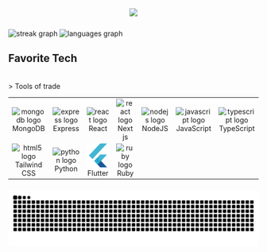 
<h1 align="center">
    <img src="https://readme-typing-svg.herokuapp.com/?font=Righteous&size=35&center=true&vCenter=true&width=500&height=70&duration=4000&lines=Hey+There!+👋;+I'm+Elion+Kalawa!;" />
</h1>


<div align="start"}>
  <img src="https://streak-stats.demolab.com?user=Noile-Arch&locale=en&mode=daily&theme=dracula&hide_border=false&border_radius=5" height="170"  alt="streak graph"  />
  <img src="https://github-readme-stats.vercel.app/api/top-langs?username=Noile-Arch&locale=en&hide_title=false&layout=compact&card_width=320&langs_count=5&theme=dracula&hide_border=false" height="170"  alt="languages graph"  />
</div>


###
<h2 align="left" >Favorite Tech</h2>
<br>
> Tools of trade
<br>

<table align="start">
  <tr>
    <td align="center" width="144">
      <a >
        <img src="https://cdn.jsdelivr.net/gh/devicons/devicon/icons/mongodb/mongodb-original.svg" width="48" height="48" alt="mongodb logo" />
      </a>
      <br>MongoDB
    </td>
    <td align="center" width="144">
      <a >
        <img src="https://cdn.jsdelivr.net/gh/devicons/devicon/icons/express/express-original.svg" width="48" height="48" alt="express logo" />
      </a>
      <br>Express
    </td>
    <td align="center" width="144">
      <a >
        <img src="https://cdn.jsdelivr.net/gh/devicons/devicon/icons/react/react-original.svg" width="48" height="48" alt="react logo" />
      </a>
      <br>React
    </td>
     <td align="center" width="144">
      <a >
        <img src="https://www.cdnlogo.com/logos/n/80/next-js.svg" width="48" height="48" alt="react logo" />
      </a>
      <br>Next js
    </td>
    <td align="center" width="144">
      <a >
        <img src="https://cdn.jsdelivr.net/gh/devicons/devicon/icons/nodejs/nodejs-original.svg" width="48" height="48" alt="nodejs logo" />
      </a>
      <br>NodeJS
    </td>
    <td align="center" width="144">
      <a >
        <img src="https://cdn.jsdelivr.net/gh/devicons/devicon/icons/javascript/javascript-original.svg" width="48" height="48" alt="javascript logo" />
      </a>
      <br>JavaScript
    </td>
    <td align="center" width="144">
      <a >
        <img src="https://cdn.jsdelivr.net/gh/devicons/devicon/icons/typescript/typescript-original.svg" width="48" height="48" alt="typescript logo" />
      </a>
      <br>TypeScript
    </td>
  </tr>
  <tr>
    <td align="center" width="144">
      <a >
        <img src="https://encrypted-tbn0.gstatic.com/images?q=tbn:ANd9GcTSDKn3vA2YUbXzN0ZC3gALWJ08gJN-Drl15w&s" width="48" height="48" alt="html5 logo" />
      </a>
      <br>Tailwind CSS
    </td>
    <td align="center" width="144">
      <a >
        <img src="https://cdn.jsdelivr.net/gh/devicons/devicon/icons/python/python-original.svg" width="48" height="48" alt="python logo" />
      </a>
      <br>Python
    </td>
    <td align="center" width="144">
      <a >
        <img src="https://github.com/devicons/devicon/blob/v2.16.0/icons/flutter/flutter-original.svg" width="48" height="48" alt="python logo" />
      </a>
      <br>Flutter
    </td>
       <td align="center" width="144">
      <a >
        <img src="https://cdn.jsdelivr.net/gh/devicons/devicon/icons/ruby/ruby-original.svg" width="48" height="48" alt="ruby logo" />
      </a>
      <br>Ruby
    </td>
  </tr>
</table>


###
<picture>

  <source media="(prefers-color-scheme: dark)" srcset="https://raw.githubusercontent.com/wamaithanyamu/wamaithanyamu/output/github-contribution-grid-snake-dark.svg">
  <source media="(prefers-color-scheme: light)" srcset="https://raw.githubusercontent.com/wamaithanyamu/wamaithanyamu/output/github-contribution-grid-snake.svg">
  <img alt="github contribution grid snake animation" src="https://raw.githubusercontent.com/wamaithanyamu/wamaithanyamu/output/github-contribution-grid-snake.svg">
  
</picture>





###
